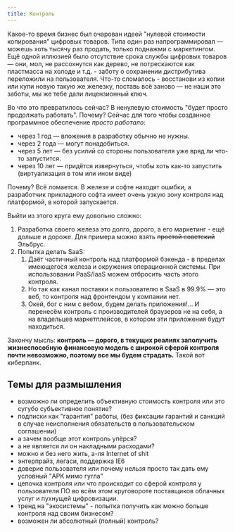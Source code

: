 ```yaml
---
title: Контроль
---
```


Какое-то время бизнес был очарован идеей "нулевой стоимости копирования" цифровых товаров. Типа один раз напрограммировал — можешь хоть тысячу раз продать, только поднажми с маркетингом. Ещё одной иллюзией было отсутствие срока службы цифровых товаров — они, мол, не рассохнутся как дерево, не потрескаются как пластмасса на холоде и т.д. - заботу о сохранении дистрибутива переложили на пользователя. Что-то сломалось - восстанови из копии или купи новую такую же железку, поставь всё заново — не наши это заботы, мы же тебе дали лицензионный ключ.

Во что это превратилось сейчас? В ненулевую стоимость "будет просто продолжать работать". Почему? Сейчас для того чтобы созданное программное обеспечение _просто работало_:

- через 1 год — вложения в разработку обычно не нужны.
- через 2 года — могут понадобиться.
- через 5 лет — без усилий со стороны пользователя уже вряд ли что-то запустится.
- через 10 лет — придётся извернуться, чтобы хоть как-то запустить (виртуализация в том или ином виде)

Почему? Всё ломается. В железе и софте находят ошибки, а разработчик прикладного софта имеет очень узкую зону контроля над платформой, в которой запускается.

Выйти из этого круга ему довольно сложно:  

1. Разработка своего железа это долго, дорого, а его маркетинг - ещё дольше и дороже. Для примера можно взять ~~простой советский~~ Эльбрус.
2. Попытка делать SaaS:
	1. Даёт частичный контроль над платформой бэкенда - в пределах имеющегося железа и окружения операционной системы. При использовании PaaS/IaaS можем отбросить часть этого контроля.
	2. Но так как канал поставки к пользователю в SaaS в 99.9% — это веб, то контроля над фронтендом у компании нет.
	3. Окей, бог с ним с вебом, будем делать приложения!... И перенесём контроль с производителей браузеров не на себя, а на владельцев маркетплейсов, в котором эти приложения будут находиться.

Закончу мысль: **контроль — дорого, в текущих реалиях заполучить жизнеспособную финансовую модель с широкой сферой контроля почти невозможно, поэтому все мы будем страдать.** Такой вот киберпанк.

## Темы для размышления

- возможно ли определить объективную стоимость контроля или это сугубо субъективное понятие?
- подписки как "гарантия" работы, (без фиксации гарантий и санкций в случае неисполнения обязательств в пользовательском соглашении)
- а зачем вообще этот контроль упёрся?
- а не является ли он накладными расходами?
- можно и без него жить, а-ля Internet of shit
- энтерпрайз, легаси, поддержка IE6
- доверие пользователя или почему нельзя просто так дать ему условный "APK мимо гугла"
- цепочка контроля или что происходит со сферой контроля у пользователя ПО во всём этом круговороте поставщиков облачных услуг и пухнущей цифровизации.
- тренд на "экосистемы" - попытка получить как можно больше контроля над своим бизнесом?
- возможен ли абсолютный (полный) контроль?
